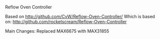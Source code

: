 Reflow Oven Controller

Based on http://github.com/CvW/Reflow-Oven-Controller/
Which is based on: http://github.com/rocketscream/Reflow-Oven-Controller

Main Changes:
Replaced MAX6675 with MAX31855


